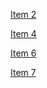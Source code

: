 [Item 2](https://github.com/hryesf/effective-java-series/tree/master/Item2)

[Item 4](https://github.com/hryesf/effective-java-series/tree/master/Item4)

[Item 6](https://github.com/hryesf/effective-java-series/tree/master/Item6)

[Item 7](https://github.com/hryesf/effective-java-series/tree/master/Item7)